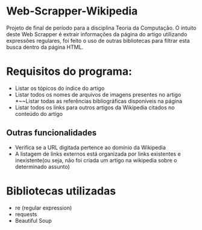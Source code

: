 # Web-Scrapper-Wikipedia
Projeto de final de período para a disciplina Teoria da Computação.
O intuito deste Web Scrapper é extrair informações da página do artigo utilizando expressões regulares, foi feito o uso de outras bibliotecas para filtrar esta busca dentro da página HTML.


# Requisitos do programa:
* Listar os tópicos do índice do artigo 
* Listar todos os nomes de arquivos de imagens presentes no artigo 
*~~Listar todas as referências bibliográficas disponíveis na página
* Listar todos os links para outros artigos da Wikipedia citados no conteúdo do artigo
## Outras funcionalidades
* Verifica se a URL digitada pertence ao domínio da Wikipedia
* A listagem de links externos está organizada por links existentes e inexistente(ou seja, não foi criada um artigo na wikipedia sobre o determinado assunto)

# Bibliotecas utilizadas
* re (regular expression)
* requests
* Beautiful Soup

